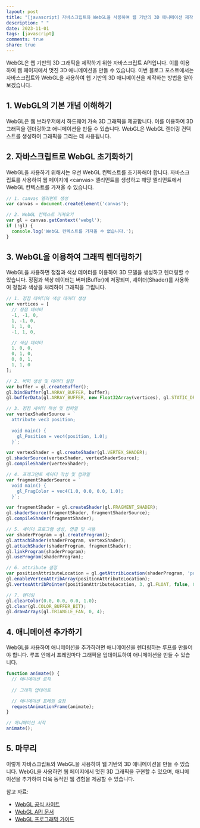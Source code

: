 ```yaml
---
layout: post
title: "[javascript] 자바스크립트와 WebGL을 사용하여 웹 기반의 3D 애니메이션 제작 방법"
description: " "
date: 2023-11-01
tags: [javascript]
comments: true
share: true
---
```


WebGL은 웹 기반의 3D 그래픽을 제작하기 위한 자바스크립트 API입니다. 이를 이용하여 웹 페이지에서 멋진 3D 애니메이션을 만들 수 있습니다. 이번 블로그 포스트에서는 자바스크립트와 WebGL을 사용하여 웹 기반의 3D 애니메이션을 제작하는 방법을 알아보겠습니다.

## 1. WebGL의 기본 개념 이해하기

WebGL은 웹 브라우저에서 하드웨어 가속 3D 그래픽을 제공합니다. 이를 이용하여 3D 그래픽을 렌더링하고 애니메이션을 만들 수 있습니다. WebGL은 WebGL 렌더링 컨텍스트를 생성하여 그래픽을 그리는 데 사용됩니다.

## 2. 자바스크립트로 WebGL 초기화하기

WebGL을 사용하기 위해서는 우선 WebGL 컨텍스트를 초기화해야 합니다. 자바스크립트를 사용하여 웹 페이지에 \<canvas\> 엘리먼트를 생성하고 해당 엘리먼트에서 WebGL 컨텍스트를 가져올 수 있습니다.

```javascript
// 1. canvas 엘리먼트 생성
var canvas = document.createElement('canvas');

// 2. WebGL 컨텍스트 가져오기
var gl = canvas.getContext('webgl');
if (!gl) {
  console.log('WebGL 컨텍스트를 가져올 수 없습니다.');
}
```

## 3. WebGL을 이용하여 그래픽 렌더링하기

WebGL을 사용하면 정점과 색상 데이터를 이용하여 3D 모델을 생성하고 렌더링할 수 있습니다. 정점과 색상 데이터는 버퍼(Buffer)에 저장되며, 셰이더(Shader)를 사용하여 정점과 색상을 처리하여 그래픽을 그립니다.

```javascript
// 1. 정점 데이터와 색상 데이터 생성
var vertices = [
  // 정점 데이터
  -1, -1, 0,
  1, -1, 0,
  1, 1, 0,
  -1, 1, 0,

  // 색상 데이터
  1, 0, 0,
  0, 1, 0,
  0, 0, 1,
  1, 1, 0
];

// 2. 버퍼 생성 및 데이터 설정
var buffer = gl.createBuffer();
gl.bindBuffer(gl.ARRAY_BUFFER, buffer);
gl.bufferData(gl.ARRAY_BUFFER, new Float32Array(vertices), gl.STATIC_DRAW);

// 3. 정점 셰이더 작성 및 컴파일
var vertexShaderSource = `
  attribute vec3 position;
  
  void main() {
    gl_Position = vec4(position, 1.0);
  }`;

var vertexShader = gl.createShader(gl.VERTEX_SHADER);
gl.shaderSource(vertexShader, vertexShaderSource);
gl.compileShader(vertexShader);

// 4. 프래그먼트 셰이더 작성 및 컴파일
var fragmentShaderSource = `
  void main() {
    gl_FragColor = vec4(1.0, 0.0, 0.0, 1.0);
  }`;

var fragmentShader = gl.createShader(gl.FRAGMENT_SHADER);
gl.shaderSource(fragmentShader, fragmentShaderSource);
gl.compileShader(fragmentShader);

// 5. 셰이더 프로그램 생성, 연결 및 사용
var shaderProgram = gl.createProgram();
gl.attachShader(shaderProgram, vertexShader);
gl.attachShader(shaderProgram, fragmentShader);
gl.linkProgram(shaderProgram);
gl.useProgram(shaderProgram);

// 6. attribute 설정
var positionAttributeLocation = gl.getAttribLocation(shaderProgram, 'position');
gl.enableVertexAttribArray(positionAttributeLocation);
gl.vertexAttribPointer(positionAttributeLocation, 3, gl.FLOAT, false, 0, 0);

// 7. 렌더링
gl.clearColor(0.0, 0.0, 0.0, 1.0);
gl.clear(gl.COLOR_BUFFER_BIT);
gl.drawArrays(gl.TRIANGLE_FAN, 0, 4);
```

## 4. 애니메이션 추가하기

WebGL을 사용하여 애니메이션을 추가하려면 애니메이션을 렌더링하는 루프를 만들어야 합니다. 루프 안에서 프레임마다 그래픽을 업데이트하여 애니메이션을 만들 수 있습니다.

```javascript
function animate() {
  // 애니메이션 로직
  
  // 그래픽 업데이트

  // 애니메이션 프레임 요청
  requestAnimationFrame(animate);
}

// 애니메이션 시작
animate();
```

## 5. 마무리

이렇게 자바스크립트와 WebGL을 사용하여 웹 기반의 3D 애니메이션을 만들 수 있습니다. WebGL을 사용하면 웹 페이지에서 멋진 3D 그래픽을 구현할 수 있으며, 애니메이션을 추가하여 더욱 동적인 웹 경험을 제공할 수 있습니다.

참고 자료:
- [WebGL 공식 사이트](https://www.khronos.org/webgl/)
- [WebGL API 문서](https://developer.mozilla.org/en-US/docs/Web/API/WebGL_API)
- [WebGL 프로그래밍 가이드](https://www.khronos.org/webgl/wiki/Main_Page)